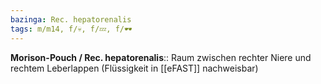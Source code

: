 ```yaml
---
bazinga: Rec. hepatorenalis
tags: m/m14, f/💀, f/💤, f/🕶️
---
```

**Morison-Pouch / Rec. hepatorenalis**:: Raum zwischen rechter Niere und rechtem Leberlappen (Flüssigkeit in [[eFAST]] nachweisbar)